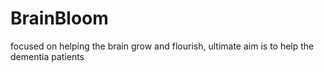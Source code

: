 # BrainBloom
focused on helping the brain grow and flourish, ultimate aim is to help the dementia patients
